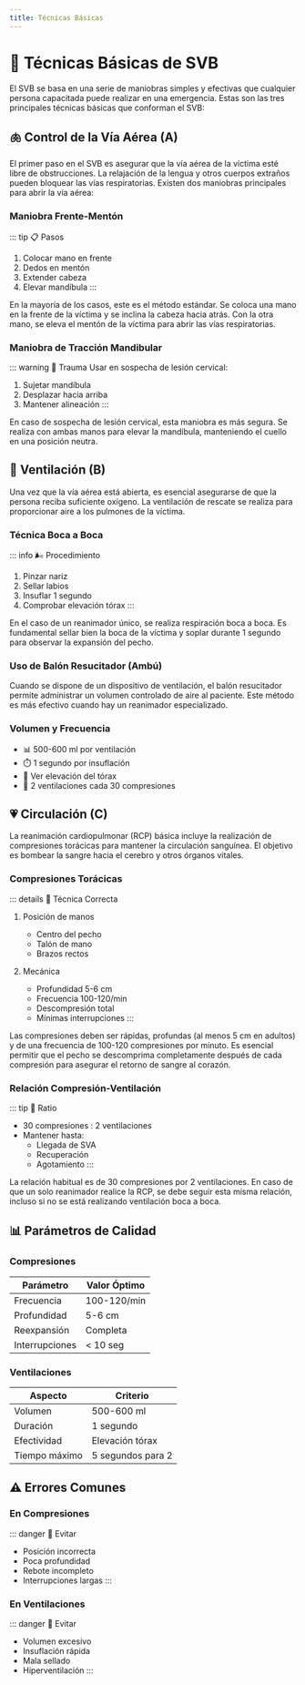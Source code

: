```yaml
---
title: Técnicas Básicas
---
```


# 🔧 Técnicas Básicas de SVB

El SVB se basa en una serie de maniobras simples y efectivas que cualquier persona capacitada puede realizar en una emergencia. Estas son las tres principales técnicas básicas que conforman el SVB:

## 🫁 Control de la Vía Aérea (A)

El primer paso en el SVB es asegurar que la vía aérea de la víctima esté libre de obstrucciones. La relajación de la lengua y otros cuerpos extraños pueden bloquear las vías respiratorias. Existen dos maniobras principales para abrir la vía aérea:

### Maniobra Frente-Mentón
::: tip 📋 Pasos
1. Colocar mano en frente
2. Dedos en mentón
3. Extender cabeza
4. Elevar mandíbula
:::

En la mayoría de los casos, este es el método estándar. Se coloca una mano en la frente de la víctima y se inclina la cabeza hacia atrás. Con la otra mano, se eleva el mentón de la víctima para abrir las vías respiratorias.

### Maniobra de Tracción Mandibular
::: warning 🚨 Trauma
Usar en sospecha de lesión cervical:
1. Sujetar mandíbula
2. Desplazar hacia arriba
3. Mantener alineación
:::

En caso de sospecha de lesión cervical, esta maniobra es más segura. Se realiza con ambas manos para elevar la mandíbula, manteniendo el cuello en una posición neutra.

## 💨 Ventilación (B)

Una vez que la vía aérea está abierta, es esencial asegurarse de que la persona reciba suficiente oxígeno. La ventilación de rescate se realiza para proporcionar aire a los pulmones de la víctima.

### Técnica Boca a Boca
::: info 🌬️ Procedimiento
1. Pinzar nariz
2. Sellar labios
3. Insuflar 1 segundo
4. Comprobar elevación tórax
:::

En el caso de un reanimador único, se realiza respiración boca a boca. Es fundamental sellar bien la boca de la víctima y soplar durante 1 segundo para observar la expansión del pecho.

### Uso de Balón Resucitador (Ambú)

Cuando se dispone de un dispositivo de ventilación, el balón resucitador permite administrar un volumen controlado de aire al paciente. Este método es más efectivo cuando hay un reanimador especializado.

### Volumen y Frecuencia
- 📊 500-600 ml por ventilación
- ⏱️ 1 segundo por insuflación
- 👀 Ver elevación del tórax
- 🔄 2 ventilaciones cada 30 compresiones

## 💗 Circulación (C)

La reanimación cardiopulmonar (RCP) básica incluye la realización de compresiones torácicas para mantener la circulación sanguínea. El objetivo es bombear la sangre hacia el cerebro y otros órganos vitales.

### Compresiones Torácicas
::: details 💪 Técnica Correcta
1. Posición de manos
   - Centro del pecho
   - Talón de mano
   - Brazos rectos

2. Mecánica
   - Profundidad 5-6 cm
   - Frecuencia 100-120/min
   - Descompresión total
   - Mínimas interrupciones
:::

Las compresiones deben ser rápidas, profundas (al menos 5 cm en adultos) y de una frecuencia de 100-120 compresiones por minuto. Es esencial permitir que el pecho se descomprima completamente después de cada compresión para asegurar el retorno de sangre al corazón.

### Relación Compresión-Ventilación
::: tip 🔄 Ratio
- 30 compresiones : 2 ventilaciones
- Mantener hasta:
  - Llegada de SVA
  - Recuperación
  - Agotamiento
:::

La relación habitual es de 30 compresiones por 2 ventilaciones. En caso de que un solo reanimador realice la RCP, se debe seguir esta misma relación, incluso si no se está realizando ventilación boca a boca.

## 📊 Parámetros de Calidad

### Compresiones
| Parámetro | Valor Óptimo |
|-----------|--------------|
| Frecuencia | 100-120/min |
| Profundidad | 5-6 cm |
| Reexpansión | Completa |
| Interrupciones | < 10 seg |

### Ventilaciones
| Aspecto | Criterio |
|---------|----------|
| Volumen | 500-600 ml |
| Duración | 1 segundo |
| Efectividad | Elevación tórax |
| Tiempo máximo | 5 segundos para 2 |

## ⚠️ Errores Comunes

### En Compresiones
::: danger 🚫 Evitar
- Posición incorrecta
- Poca profundidad
- Rebote incompleto
- Interrupciones largas
:::

### En Ventilaciones
::: danger 🚫 Evitar
- Volumen excesivo
- Insuflación rápida
- Mala sellado
- Hiperventilación
:::